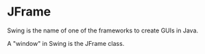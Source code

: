 # JFrame

Swing is the name of one of the frameworks to create GUIs in Java. 

A "window" in Swing is the JFrame class. 